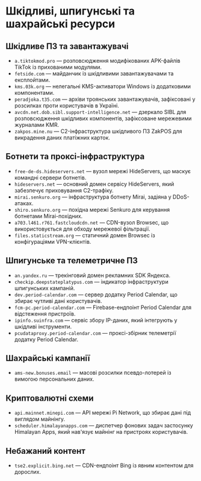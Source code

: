 # Шкідливі, шпигунські та шахрайські ресурси

## Шкідливе ПЗ та завантажувачі
- `a.tiktokmod.pro` — розповсюдження модифікованих APK-файлів TikTok із прихованими модулями.
- `fetside.com` — майданчик із шкідливими завантажувачами та експлойтами.
- `kms.03k.org` — нелегальні KMS-активатори Windows із додатковими компонентами.
- `peradjoka.t35.com` — архіви троянських завантажувачів, зафіксовані у розсилках проти користувачів в Україні.
- `avcdn.net.dob.sibl.support-intelligence.net` — дзеркало SIBL для розповсюдження шкідливих компонентів, зафіксоване мережевими журналами KMR.
- `zakpos.mine.nu` — C2-інфраструктура шкідливого ПЗ ZakPOS для викрадення даних платіжних карток.

## Ботнети та проксі-інфраструктура
- `free-de-ds.hideservers.net` — вузол мережі HideServers, що маскує командні сервери ботнетів.
- `hideservers.net` — основний домен сервісу HideServers, який забезпечує приховування C2-трафіку.
- `mirai.senkuro.org` — інфраструктура ботнету Mirai, задіяна у DDoS-атаках.
- `shiro.senkuro.org` — похідна мережі Senkuro для керування ботнетами Mirai-похідних.
- `a703.l461.r761.fastcloudcdn.net` — CDN-вузол Browsec, що використовується для обходу мережевої фільтрації.
- `files.staticstream.org` — статичний домен Browsec із конфігураціями VPN-клієнтів.

## Шпигунське та телеметричне ПЗ
- `an.yandex.ru` — трекінговий домен рекламних SDK Яндекса.
- `checkip.deepstateplatypus.com` — індикатор інфраструктури шпигунських кампаній.
- `dev.period-calendar.com` — сервер додатку Period Calendar, що збирає чутливі дані користувачів.
- `fcm-pc.period-calendar.com` — Firebase-ендпоінт Period Calendar для відстеження пристроїв.
- `ipinfo.suinfra.com` — сервіс збору IP-даних, який інтегрують у шкідливі інструменти.
- `pcudataproxy.period-calendar.com` — проксі-збірник телеметрії додатку Period Calendar.

## Шахрайські кампанії
- `ams-new.bonuses.email` — масові розсилки псевдо-лотерей із вимогою персональних даних.

## Криптовалютні схеми
- `api.mainnet.minepi.com` — API мережі Pi Network, що збирає дані під виглядом майнінгу.
- `scheduler.himalayanapps.com` — диспетчер фонових задач застосунку Himalayan Apps, який нав'язує майнінг на пристроях користувачів.

## Небажаний контент
- `tse2.explicit.bing.net` — CDN-ендпоінт Bing із явним контентом для дорослих.
